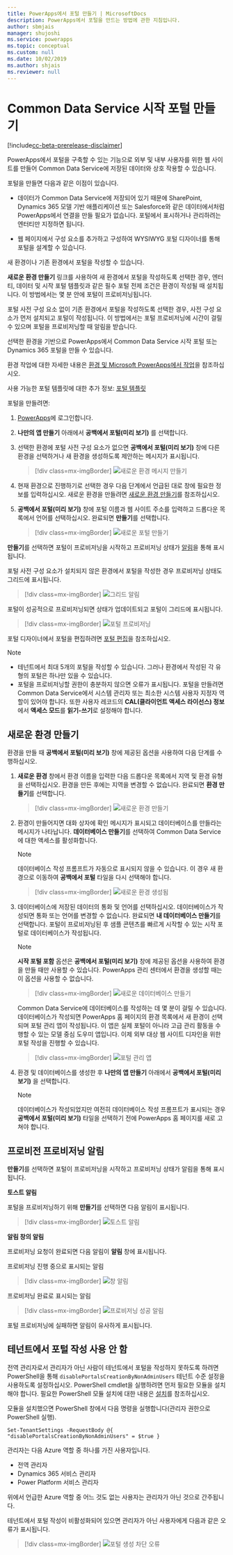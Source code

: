 ```yaml
---
title: PowerApps에서 포털 만들기 | MicrosoftDocs
description: PowerApps에서 포털을 만드는 방법에 관한 지침입니다.
author: sbmjais
manager: shujoshi
ms.service: powerapps
ms.topic: conceptual
ms.custom: null
ms.date: 10/02/2019
ms.author: shjais
ms.reviewer: null
---
```


# <a name="create-a-common-data-service-starter-portal"></a>Common Data Service 시작 포털 만들기

[!include[cc-beta-prerelease-disclaimer](../../includes/cc-beta-prerelease-disclaimer.md)]

PowerApps에서 포털을 구축할 수 있는 기능으로 외부 및 내부 사용자를 위한 웹 사이트를 만들어 Common Data Service에 저장된 데이터와 상호 작용할 수 있습니다.

포털을 만들면 다음과 같은 이점이 있습니다.

- 데이터가 Common Data Service에 저장되어 있기 때문에 SharePoint, Dynamics 365 모델 기반 애플리케이션 또는 Salesforce와 같은 데이터에서처럼 PowerApps에서 연결을 만들 필요가 없습니다. 포털에서 표시하거나 관리하려는 엔터티만 지정하면 됩니다.

- 웹 페이지에서 구성 요소를 추가하고 구성하여 WYSIWYG 포털 디자이너를 통해 포털을 설계할 수 있습니다.

새 환경이나 기존 환경에서 포털을 작성할 수 있습니다.

**새로운 환경 만들기** 링크를 사용하여 새 환경에서 포털을 작성하도록 선택한 경우, 엔터티, 데이터 및 시작 포털 템플릿과 같은 필수 포털 전제 조건은 환경이 작성될 때 설치됩니다. 이 방법에서는 몇 분 안에 포털이 프로비저닝됩니다.

포털 사전 구성 요소 없이 기존 환경에서 포털을 작성하도록 선택한 경우, 사전 구성 요소가 먼저 설치되고 포털이 작성됩니다. 이 방법에서는 포털 프로비저닝에 시간이 걸릴 수 있으며 포털을 프로비저닝할 때 알림을 받습니다.

선택한 환경을 기반으로 PowerApps에서 Common Data Service 시작 포털 또는 Dynamics 365 포털을 만들 수 있습니다.

환경 작업에 대한 자세한 내용은 [환경 및 Microsoft PowerApps에서 작업](https://docs.microsoft.com/en-us/powerapps/maker/canvas-apps/working-with-environments)을 참조하십시오.

사용 가능한 포털 템플릿에 대한 추가 정보: [포털 템플릿](portal-templates.md)

포털을 만들려면:

1.  [PowerApps](http://web.powerapps.com)에 로그인합니다.  

2.  **나만의 앱 만들기** 아래에서 **공백에서 포털(미리 보기)** 를 선택합니다.

3.  선택한 환경에 포털 사전 구성 요소가 없으면 **공백에서 포털(미리 보기)** 창에 다른 환경을 선택하거나 새 환경을 생성하도록 제안하는 메시지가 표시됩니다.

    > [!div class=mx-imgBorder]
    > ![새로운 환경 메시지 만들기](media/create-portal-message.png "새로운 환경 메시지 만들기")

4.  현재 환경으로 진행하기로 선택한 경우 다음 단계에서 언급된 대로 창에 필요한 정보를 입력하십시오. 새로운 환경을 만들려면 [새로운 환경 만들기](#create-new-environment)를 참조하십시오.

5.  **공백에서 포털(미리 보기)** 창에 포털 이름과 웹 사이트 주소를 입력하고 드롭다운 목록에서 언어를 선택하십시오. 완료되면 **만들기**를 선택합니다.

    > [!div class=mx-imgBorder]
    > ![새로운 포털 만들기](media/create-new-portal.png "새로운 포털 만들기")  

**만들기**를 선택하면 포털이 프로비저닝을 시작하고 프로비저닝 상태가 [알림](#portal-provisioning-notifications)을 통해 표시됩니다.

포털 사전 구성 요소가 설치되지 않은 환경에서 포털을 작성한 경우 프로비저닝 상태도 그리드에 표시됩니다.

> [!div class=mx-imgBorder]
> ![그리드 알림](media/provision-progress-notif.png "그리드 알림")

포털이 성공적으로 프로비저닝되면 상태가 업데이트되고 포털이 그리드에 표시됩니다.

> [!div class=mx-imgBorder]
> ![포털 프로비저닝](media/recent-apps.png "포털 프로비저닝")

포털 디자이너에서 포털을 편집하려면 [포털 편집](manage-existing-portals.md#edit)을 참조하십시오.

> [!NOTE]
> - 테넌트에서 최대 5개의 포털을 작성할 수 있습니다. 그러나 환경에서 작성된 각 유형의 포털은 하나만 있을 수 있습니다.
> - 포털을 프로비저닝할 권한이 충분하지 않으면 오류가 표시됩니다. 포털을 만들려면 Common Data Service에서 시스템 관리자 또는 최소한 시스템 사용자 지정자 역할이 있어야 합니다. 또한 사용자 레코드의 **CAL(클라이언트 액세스 라이선스) 정보**에서 **액세스 모드**를 **읽기-쓰기**로 설정해야 합니다.

## <a name="create-new-environment"></a>새로운 환경 만들기

환경을 만들 때 **공백에서 포털(미리 보기)** 창에 제공된 옵션을 사용하여 다음 단계를 수행하십시오.

1.  **새로운 환경** 창에서 환경 이름을 입력한 다음 드롭다운 목록에서 지역 및 환경 유형을 선택하십시오. 환경을 만든 후에는 지역을 변경할 수 없습니다. 완료되면 **환경 만들기**를 선택합니다.

    > [!div class=mx-imgBorder]
    > ![새로운 환경 만들기](media/create-new-environment.png "새로운 환경 만들기")  

2.  환경이 만들어지면 대화 상자에 확인 메시지가 표시되고 데이터베이스를 만들라는 메시지가 나타납니다. **데이터베이스 만들기**를 선택하여 Common Data Service에 대한 액세스를 활성화합니다.

    > [!NOTE]
    > 데이터베이스 작성 프롬프트가 자동으로 표시되지 않을 수 있습니다. 이 경우 새 환경으로 이동하여 **공백에서 포털** 타일을 다시 선택해야 합니다.

    > [!div class=mx-imgBorder]
    > ![새로운 환경 생성됨](media/new-environment-created.png "새로운 환경 생성됨")  

3.  데이터베이스에 저장된 데이터의 통화 및 언어를 선택하십시오. 데이터베이스가 작성되면 통화 또는 언어를 변경할 수 없습니다. 완료되면 **내 데이터베이스 만들기**를 선택합니다. 포털이 프로비저닝된 후 샘플 콘텐츠를 빠르게 시작할 수 있는 시작 포털로 데이터베이스가 작성됩니다.

    > [!NOTE]
    > **시작 포털 포함** 옵션은 **공백에서 포털(미리 보기)** 창에 제공된 옵션을 사용하여 환경을 만들 때만 사용할 수 있습니다. PowerApps 관리 센터에서 환경을 생성할 때는 이 옵션을 사용할 수 없습니다.

    > [!div class=mx-imgBorder]
    > ![새로운 데이터베이스 만들기](media/create-new-database.png "새로운 데이터베이스 만들기") 

    Common Data Service에 데이터베이스를 작성하는 데 몇 분이 걸릴 수 있습니다. 데이터베이스가 작성되면 PowerApps 홈 페이지의 환경 목록에서 새 환경이 선택되며 포털 관리 앱이 작성됩니다. 이 앱은 실제 포털이 아니라 고급 관리 활동을 수행할 수 있는 모델 중심 도우미 앱입니다. 이제 외부 대상 웹 사이트 디자인을 위한 포털 작성을 진행할 수 있습니다.

    > [!div class=mx-imgBorder]
    > ![포털 관리 앱](media/portal-mgmt-app.png "포털 관리 앱")

4. 환경 및 데이터베이스를 생성한 후 **나만의 앱 만들기** 아래에서 **공백에서 포털(미리 보기)** 을 선택합니다. 

    > [!NOTE]
    > 데이터베이스가 작성되었지만 여전히 데이터베이스 작성 프롬프트가 표시되는 경우 **공백에서 포털(미리 보기)** 타일을 선택하기 전에 PowerApps 홈 페이지를 새로 고쳐야 합니다.


## <a name="portal-provisioning-notifications"></a>프로비전 프로비저닝 알림

**만들기**를 선택하면 포털이 프로비저닝을 시작하고 프로비저닝 상태가 알림을 통해 표시됩니다.

**토스트 알림**

포털을 프로비저닝하기 위해 **만들기**를 선택하면 다음 알림이 표시됩니다.

> [!div class=mx-imgBorder]
> ![토스트 알림](media/toast-notif.png "토스트 알림") 

**알림 창의 알림**

프로비저닝 요청이 완료되면 다음 알림이 **알림** 창에 표시됩니다.

프로비저닝 진행 중으로 표시되는 알림

> [!div class=mx-imgBorder]
> ![창 알림](media/pane-notif.png "창 알림") 

프로비저닝 완료로 표시되는 알림

> [!div class=mx-imgBorder]
> ![프로비저닝 성공 알림](media/provision-complete-notif.png "프로비저닝 성공 알림") 

포털 프로비저닝에 실패하면 알림이 유사하게 표시됩니다.
  
## <a name="disable-portal-creation-in-a-tenant"></a>테넌트에서 포털 작성 사용 안 함

전역 관리자로서 관리자가 아닌 사람이 테넌트에서 포털을 작성하지 못하도록 하려면 PowerShell을 통해 `disablePortalsCreationByNonAdminUsers` 테넌트 수준 설정을 사용하도록 설정하십시오. PowerShell cmdlet을 실행하려면 먼저 필요한 모듈을 설치해야 합니다. 필요한 PowerShell 모듈 설치에 대한 내용은 [설치](https://docs.microsoft.com/en-us/power-platform/admin/powerapps-powershell#installation)를 참조하십시오.

모듈을 설치했으면 PowerShell 창에서 다음 명령을 실행합니다(관리자 권한으로 PowerShell 실행).

```
Set-TenantSettings -RequestBody @{ "disablePortalsCreationByNonAdminUsers" = $true }
```

관리자는 다음 Azure 역할 중 하나를 가진 사용자입니다.

- 전역 관리자
- Dynamics 365 서비스 관리자
- Power Platform 서비스 관리자

위에서 언급한 Azure 역할 중 어느 것도 없는 사용자는 관리자가 아닌 것으로 간주됩니다.

테넌트에서 포털 작성이 비활성화되어 있으면 관리자가 아닌 사용자에게 다음과 같은 오류가 표시됩니다.

> [!div class=mx-imgBorder]
> ![포털 생성 차단 오류](media/portal-create-blocked-error.png "포털 생성 차단 오류")


